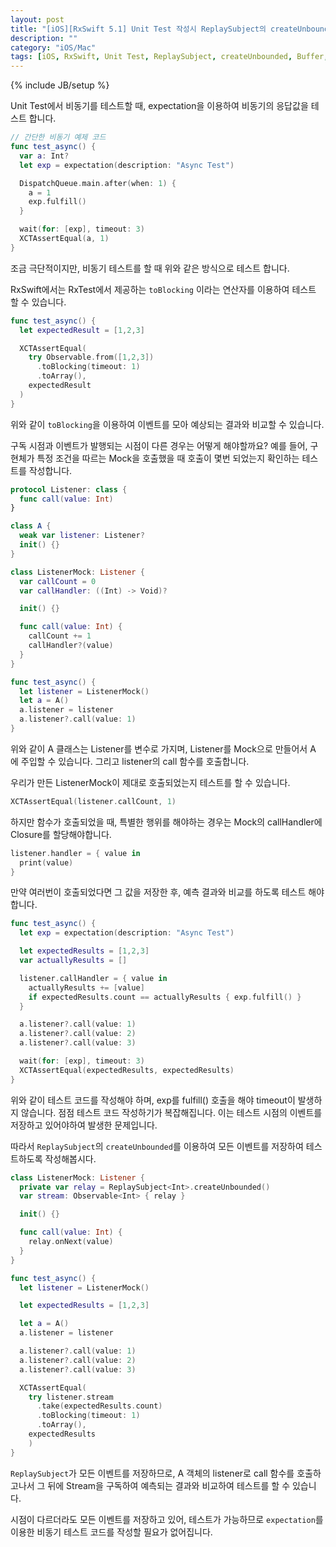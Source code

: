 ```yaml
---
layout: post
title: "[iOS][RxSwift 5.1] Unit Test 작성시 ReplaySubject의 createUnbounded를 이용하여 모든 이벤트를 저장하고 비교 테스트하기"
description: ""
category: "iOS/Mac"
tags: [iOS, RxSwift, Unit Test, ReplaySubject, createUnbounded, Buffer, toBlocking, Async, expectation, XCTestExpectation, wait, waitForExpectations]
---
```

{% include JB/setup %}

Unit Test에서 비동기를 테스트할 때, expectation을 이용하여 비동기의 응답값을 테스트 합니다. 

```swift
// 간단한 비동기 예제 코드
func test_async() {
  var a: Int?
  let exp = expectation(description: "Async Test")

  DispatchQueue.main.after(when: 1) {
    a = 1
    exp.fulfill()
  }

  wait(for: [exp], timeout: 3)
  XCTAssertEqual(a, 1)
}
```

조금 극단적이지만, 비동기 테스트를 할 때 위와 같은 방식으로 테스트 합니다.

RxSwift에서는 RxTest에서 제공하는 `toBlocking` 이라는 연산자를 이용하여 테스트 할 수 있습니다.

```swift
func test_async() {
  let expectedResult = [1,2,3]

  XCTAssertEqual(
    try Observable.from([1,2,3])
      .toBlocking(timeout: 1)
      .toArray(),
    expectedResult
  )
}
```

위와 같이 `toBlocking`을 이용하여 이벤트를 모아 예상되는 결과와 비교할 수 있습니다.

구독 시점과 이벤트가 발행되는 시점이 다른 경우는 어떻게 해야할까요? 예를 들어, 구현체가 특정 조건을 따르는 Mock을 호출했을 때 호출이 몇번 되었는지 확인하는 테스트를 작성합니다.

```swift
protocol Listener: class {
  func call(value: Int)
}

class A {
  weak var listener: Listener?
  init() {}
}

class ListenerMock: Listener {
  var callCount = 0
  var callHandler: ((Int) -> Void)?

  init() {}

  func call(value: Int) {
    callCount += 1
    callHandler?(value)
  }
}

func test_async() {
  let listener = ListenerMock()
  let a = A()
  a.listener = listener
  a.listener?.call(value: 1)
}
```

위와 같이 A 클래스는 Listener를 변수로 가지며, Listener를 Mock으로 만들어서 A 에 주입할 수 있습니다. 그리고 listener의 call 함수를 호출합니다.

우리가 만든 ListenerMock이 제대로 호출되었는지 테스트를 할 수 있습니다.

```swift
XCTAssertEqual(listener.callCount, 1)
```

하지만 함수가 호출되었을 때, 특별한 행위를 해야하는 경우는 Mock의 callHandler에 Closure를 할당해야합니다.

```swift
listener.handler = { value in
  print(value)
}
```

만약 여러번이 호출되었다면 그 값을 저장한 후, 예측 결과와 비교를 하도록 테스트 해야합니다.

```swift
func test_async() {
  let exp = expectation(description: "Async Test")

  let expectedResults = [1,2,3]
  var actuallyResults = []

  listener.callHandler = { value in
    actuallyResults += [value]
    if expectedResults.count == actuallyResults { exp.fulfill() }
  }

  a.listener?.call(value: 1)
  a.listener?.call(value: 2)
  a.listener?.call(value: 3)

  wait(for: [exp], timeout: 3)
  XCTAssertEqual(expectedResults, expectedResults)
}
```

위와 같이 테스트 코드를 작성해야 하며, exp를 fulfill() 호출을 해야 timeout이 발생하지 않습니다. 점점 테스트 코드 작성하기가 복잡해집니다. 이는 테스트 시점의 이벤트를 저장하고 있어야하여 발생한 문제입니다.

따라서 `ReplaySubject`의 `createUnbounded`를 이용하여 모든 이벤트를 저장하여 테스트하도록 작성해봅시다.

```swift
class ListenerMock: Listener {
  private var relay = ReplaySubject<Int>.createUnbounded()
  var stream: Observable<Int> { relay }

  init() {}

  func call(value: Int) {
    relay.onNext(value)
  }
}

func test_async() {
  let listener = ListenerMock()

  let expectedResults = [1,2,3]

  let a = A()
  a.listener = listener

  a.listener?.call(value: 1)
  a.listener?.call(value: 2)
  a.listener?.call(value: 3)

  XCTAssertEqual(
    try listener.stream
      .take(expectedResults.count)
      .toBlocking(timeout: 1)
      .toArray(),
    expectedResults
    )
}
```

`ReplaySubject`가 모든 이벤트를 저장하므로, A 객체의 listener로 call 함수를 호출하고나서 그 뒤에 Stream을 구독하여 예측되는 결과와 비교하여 테스트를 할 수 있습니다.

시점이 다르더라도 모든 이벤트를 저장하고 있어, 테스트가 가능하므로 `expectation`를 이용한 비동기 테스트 코드를 작성할 필요가 없어집니다.
